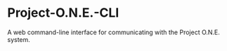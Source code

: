 # Project-O.N.E.-CLI
A web command-line interface for communicating with the Project O.N.E. system.
